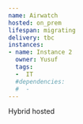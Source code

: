 ```yaml
---
name: Airwatch
hosted: on_prem
lifespan: migrating
delivery: tbc
instances:
- name: Instance 2
  owner: Yusuf
  tags:
  -  IT
  #dependencies:
  #  - 
---
```


Hybrid hosted
